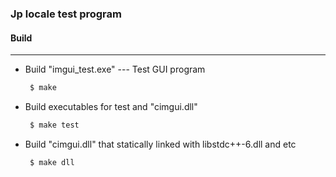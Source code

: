 ### Jp locale test program

#### Build

---

- Build "imgui_test.exe" --- Test GUI program

   ```sh
    $ make
   ```

- Build executables for test and "cimgui.dll"

   ```sh
    $ make test
   ```

- Build  "cimgui.dll" that statically linked with libstdc++-6.dll and etc

   ```sh
    $ make dll
   ```

